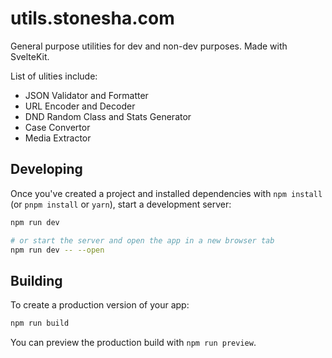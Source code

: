 # utils.stonesha.com

General purpose utilities for dev and non-dev purposes. Made with SvelteKit.

List of ulities include:
- JSON Validator and Formatter
- URL Encoder and Decoder
- DND Random Class and Stats Generator
- Case Convertor
- Media Extractor

## Developing

Once you've created a project and installed dependencies with `npm install` (or `pnpm install` or `yarn`), start a development server:

```bash
npm run dev

# or start the server and open the app in a new browser tab
npm run dev -- --open
```

## Building

To create a production version of your app:

```bash
npm run build
```

You can preview the production build with `npm run preview`.
